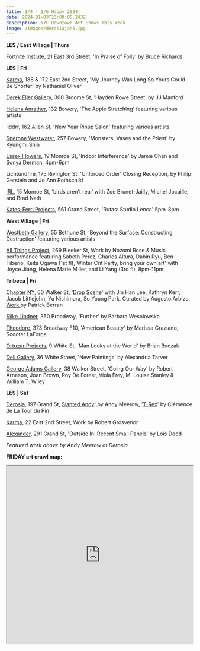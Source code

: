 ```yaml
---
title: 1/4 - 1/6 Happy 2024!
date: 2024-01-03T23:09:05.243Z
description: NYC Downtown Art Shows This Week
image: /images/derosiajan6.jpg
---
```

**LES / East Village | Thurs**

[Fortnite Instiute](https://fortnight.institute/exhibitions/81-bruce-richards-in-praise-of-folly/), 21 East 3rd Street, 'In Praise of Folly' by Bruce Richards

**LES** **\| Fri**

[Karma](https://karmakarma.org/exhibitions/nathaniel-oliver-2024/), 188 & 172 East 2nd Street, 'My Journey Was Long So Yours Could Be Shorter' by Nathaniel Oliver

[Derek Eller Gallery](https://www.derekeller.com/), 300 Broome St, 'Hayden Rowe Street' by JJ Manford

[Helena Anrather](https://helenaanrather.com/exhibition/the-apple-stretching/), 132 Bowery, 'The Apple Stretching' featuring various artists

[iiddrr](https://iidrr.com/), 162 Allen St, 'New Year Pinup Salon' featuring various artists

[Sperone Westwater](https://www.speronewestwater.com/exhibitions/kyungmi-shin), 257 Bowery, 'Monsters, Vases and the Priest' by Kyungmi Shin

[Essex Flowers](https://essexflowers.us/JAMIE-CHAN-and-SONYA-DERMAN-INDOOR-INTERFERENCE), 19 Monroe St, 'Indoor Interference' by Jamie Chan and Sonya Derman, 4pm-6pm

L﻿ichtundfire, 175 Rivington St, 'Unforced Order' Closing Reception, by Philip Gerstein and Jo Ann Rothschild

[I﻿RL](https://www.instagram.com/irl.nyc), 15 Monroe St, 'birds aren't real' with Zoe Brunet-Jailly, Michel Jocaille, and Brad Nath

[Kates-Ferri Projects](https://www.katesferriprojects.com/studio-lenca), 561 Grand Street, 'Rutas: Studio Lenca' 5pm-8pm

**West Village | Fri**

[Westbeth Gallery](https://westbeth.org/event/beyond-the-surface-constructing-destructiongroup-show/), 55 Bethune St, 'Beyond the Surface: Constructing Destruction' featuring various artists

[All Things Project](http://www.instagram.com/galleryatp), 269 Bleeker St, Work by Nozomi Rose & Music performance featuring Sabeth Perez, Charles Altura, Dabin Ryu, Ben Tiberio, Keita Ogawa (1st fl), Winter Crit Party, bring your own art' with Joyce Jiang, Helena Marie Miller, and Li Yang (3rd fl), 8pm-11pm 

**T﻿ribeca | Fri**

[Chapter NY](https://chapter-ny.com/), 60 Walker St, '[Drop Scene](https://chapter-ny.com/exhibitions/drop-scene/)' with Jin Han Lee, Kathryn Kerr, Jacob Littlejohn, Yu Nishimura, So Young Park, Curated by Augusto Arbizo, [Work ](https://chapter-ny.com/exhibitions/patrick-berran-2024/)by Patrick Berran

[Silke Lindner](https://www.silkelindner.com/), 350 Broadway, 'Further' by Barbara Wesolowska

[Theodore](https://www.theodoreart.com), 373 Broadway F10, 'American Beauty' by Marissa Graziano, Scooter LaForge

[Ortuzar Projects](https://www.ortuzarprojects.com/exhibitions/man-looks-at-the-world), 9 White St, 'Man Looks at the World' by Brian Buczak

[Deli Gallery](https://deligallery.com/Alexandria-Tarver-New-Paintings-2024), 36 White Street, 'New Paintings' by Alexandria Tarver

[George Adams Gallery](https://www.georgeadamsgallery.com/exhibitions/going-our-way), 38 Walker Street, 'Going Our Way' by Robert Arneson, Joan Brown, Roy De Forest, Viola Frey, M. Louise Stanley & William T. Wiley

**L﻿ES | Sat**

[Derosia](https://www.derosia.nyc/exhibitions), 197 Grand St, [](https://www.derosia.nyc/exhibitions/andy-meerow)[Slanted Andy](https://derosia.nyc/exhibitions/slanted-andy)'[ ](https://www.derosia.nyc/exhibitions/andy-meerow)by Andy Meerow, '[T﻿-Rex](https://derosia.nyc/exhibitions/t-rex)' by Clémence de La Tour du Pin

[Karma](https://karmakarma.org/exhibitions/robert-grosvenor-ny-2024/), 22 East 2nd Street, Work by Robert Grosvenor

[Alexander](https://www.alexandregallery.com/exhibitions/lois-dodd21), 291 Grand St, 'Outside In: Recent Small Panels' by Lois Dodd

*F﻿eatured work above by Andy Meerow at Derosia*

**F﻿RIDAY art crawl map:**

<iframe src="https://www.google.com/maps/d/u/1/embed?mid=1YgcsNYMIz2PP60c9BrKD37-IsYSXv3o&ehbc=2E312F" width="100%" height="480"></iframe>